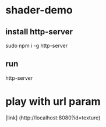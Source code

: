 # shader-demo

## install http-server

sudo npm i -g http-server

## run
http-server

# play with url param
[link] (http://localhost:8080?id=texture)


